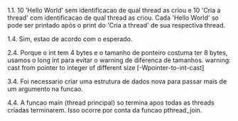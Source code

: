 1.1. 10 'Hello World' sem identificacao de qual thread as criou e 10 'Cria a thread'
com identificacao de qual thread as criou. Cada 'Hello World' so pode ser printado após
o print do 'Cria a thread' de sua respectiva thread.

1.4. Sim, estao de acordo com o esperado.

2.4. Porque o int tem 4 bytes e o tamanho de ponteiro costuma ter 8 bytes, usamos o long int
para evitar o warning de diferenca de tamanhos.
 warning: cast from pointer to integer of different size [-Wpointer-to-int-cast]

3.4. Foi necessario criar uma estrutura de dados nova para passar mais de um argumento na funcao.

4.4. A funcao main (thread principal) so termina apos todas as threads criadas terminarem. Isso
ocorre por conta da funcao pthread_join.